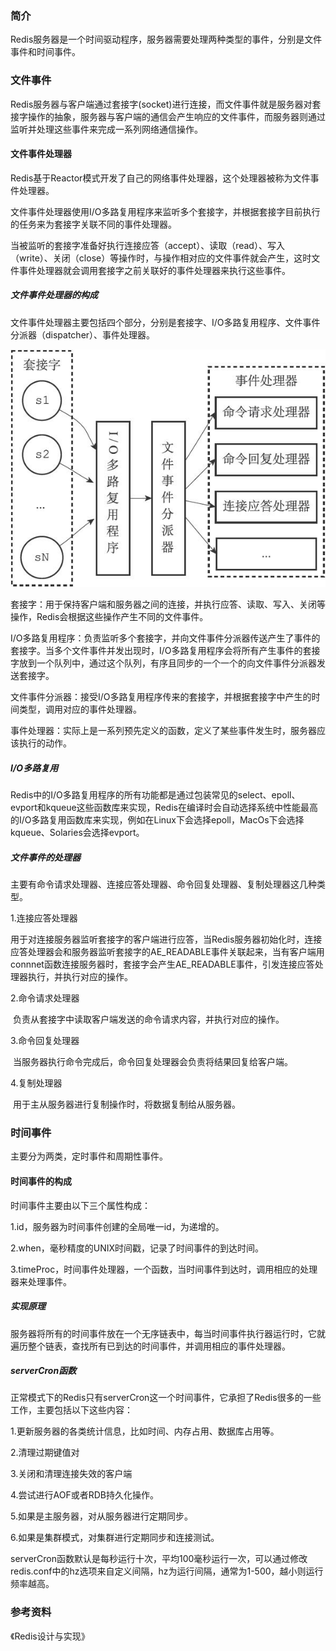 ### 简介

Redis服务器是一个时间驱动程序，服务器需要处理两种类型的事件，分别是文件事件和时间事件。

### 文件事件

Redis服务器与客户端通过套接字(socket)进行连接，而文件事件就是服务器对套接字操作的抽象，服务器与客户端的通信会产生响应的文件事件，而服务器则通过监听并处理这些事件来完成一系列网络通信操作。

#### 文件事件处理器

Redis基于Reactor模式开发了自己的网络事件处理器，这个处理器被称为文件事件处理器。

文件事件处理器使用I/O多路复用程序来监听多个套接字，并根据套接字目前执行的任务来为套接字关联不同的事件处理器。

当被监听的套接字准备好执行连接应答（accept）、读取（read）、写入（write）、关闭（close）等操作时，与操作相对应的文件事件就会产生，这时文件事件处理器就会调用套接字之前关联好的事件处理器来执行这些事件。

##### 文件事件处理器的构成

文件事件处理器主要包括四个部分，分别是套接字、I/O多路复用程序、文件事件分派器（dispatcher）、事件处理器。

![事件处理器构成](./事件处理器.jpg)

套接字：用于保持客户端和服务器之间的连接，并执行应答、读取、写入、关闭等操作，Redis会根据这些操作产生不同的文件事件。

I/O多路复用程序：负责监听多个套接字，并向文件事件分派器传送产生了事件的套接字。当多个文件事件并发出现时，I/O多路复用程序会将所有产生事件的套接字放到一个队列中，通过这个队列，有序且同步的一个一个的向文件事件分派器发送套接字。

文件事件分派器：接受I/O多路复用程序传来的套接字，并根据套接字中产生的时间类型，调用对应的事件处理器。

事件处理器：实际上是一系列预先定义的函数，定义了某些事件发生时，服务器应该执行的动作。

##### I/O多路复用

Redis中的I/O多路复用程序的所有功能都是通过包装常见的select、epoll、evport和kqueue这些函数库来实现，Redis在编译时会自动选择系统中性能最高的I/O多路复用函数库来实现，例如在Linux下会选择epoll，MacOs下会选择kqueue、Solaries会选择evport。

##### 文件事件的处理器

主要有命令请求处理器、连接应答处理器、命令回复处理器、复制处理器这几种类型。

1.连接应答处理器

​	用于对连接服务器监听套接字的客户端进行应答，当Redis服务器初始化时，连接应答处理器会和服务器监听套接字的AE_READABLE事件关联起来，当有客户端用connnet函数连接服务器时，套接字会产生AE_READABLE事件，引发连接应答处理器执行，并执行对应的操作。

2.命令请求处理器

​	负责从套接字中读取客户端发送的命令请求内容，并执行对应的操作。

3.命令回复处理器

​	当服务器执行命令完成后，命令回复处理器会负责将结果回复给客户端。

4.复制处理器

​	用于主从服务器进行复制操作时，将数据复制给从服务器。



### 时间事件

主要分为两类，定时事件和周期性事件。

#### 时间事件的构成

时间事件主要由以下三个属性构成：

1.id，服务器为时间事件创建的全局唯一id，为递增的。

2.when，毫秒精度的UNIX时间戳，记录了时间事件的到达时间。

3.timeProc，时间事件处理器，一个函数，当时间事件到达时，调用相应的处理器来处理事件。

##### 实现原理

服务器将所有的时间事件放在一个无序链表中，每当时间事件执行器运行时，它就遍历整个链表，查找所有已到达的时间事件，并调用相应的事件处理器。

##### serverCron函数

正常模式下的Redis只有serverCron这一个时间事件，它承担了Redis很多的一些工作，主要包括以下这些内容：

1.更新服务器的各类统计信息，比如时间、内存占用、数据库占用等。

2.清理过期键值对

3.关闭和清理连接失效的客户端

4.尝试进行AOF或者RDB持久化操作。

5.如果是主服务器，对从服务器进行定期同步。

6.如果是集群模式，对集群进行定期同步和连接测试。

serverCron函数默认是每秒运行十次，平均100毫秒运行一次，可以通过修改redis.conf中的hz选项来自定义间隔，hz为运行间隔，通常为1-500，越小则运行频率越高。





### 参考资料

《Redis设计与实现》